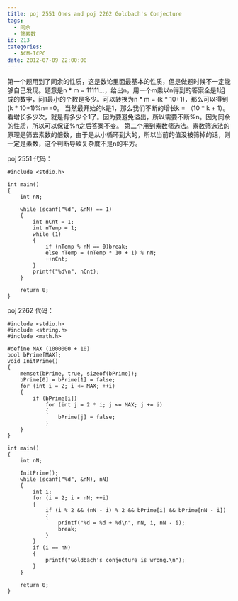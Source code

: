 ```yaml
---
title: poj 2551 Ones and poj 2262 Goldbach's Conjecture
tags:
  - 同余
  - 筛素数
id: 213
categories:
  - ACM-ICPC
date: 2012-07-09 22:00:00
---
```


第一个题用到了同余的性质，这是数论里面最基本的性质，但是做题时候不一定能够自己发现。题意是n * m = 11111...，给出n，用一个m乘以n得到的答案全是1组成的数字，问1最小的个数是多少。可以转换为n * m = (k * 10+1)，那么可以得到(k * 10+1)%n==0。
当然最开始的k是1，那么我们不断的增长k = （10 * k + 1）。看增长多少次，就是有多少个1了。因为要避免溢出，所以需要不断%n。因为同余的性质，所以可以保证%n之后答案不变。
第二个用到素数筛选法。素数筛选法的原理是筛去素数的倍数，由于是从小循环到大的，所以当前的值没被筛掉的话，则一定是素数，这个判断导致复杂度不是n的平方。

poj 2551 代码：
``` stylus
#include <stdio.h>

int main()
{
    int nN;

    while (scanf("%d", &nN) == 1)
    {
        int nCnt = 1;
        int nTemp = 1;
        while (1)
        {
            if (nTemp % nN == 0)break;
            else nTemp = (nTemp * 10 + 1) % nN;
            ++nCnt;
        }
        printf("%d\n", nCnt);
    }

    return 0;
}
```
poj 2262 代码：
``` stylus
#include <stdio.h>
#include <string.h>
#include <math.h>

#define MAX (1000000 + 10)
bool bPrime[MAX];
void InitPrime()
{
    memset(bPrime, true, sizeof(bPrime));
    bPrime[0] = bPrime[1] = false;
    for (int i = 2; i <= MAX; ++i)
    {
        if (bPrime[i])
            for (int j = 2 * i; j <= MAX; j += i)
            {
                bPrime[j] = false;
            }
    }
}

int main()
{
    int nN;

    InitPrime();
    while (scanf("%d", &nN), nN)
    {
        int i;
        for (i = 2; i < nN; ++i)
        {
            if (i % 2 && (nN - i) % 2 && bPrime[i] && bPrime[nN - i])
            {
                printf("%d = %d + %d\n", nN, i, nN - i);
                break;
            }
        }
        if (i == nN)
        {
            printf("Goldbach's conjecture is wrong.\n");
        }
    }

    return 0;
}
```